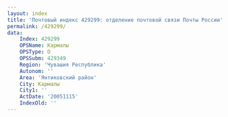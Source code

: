 ```yaml
---
layout: index
title: 'Почтовый индекс 429299: отделение почтовой связи Почты России'
permalink: /429299/
data:
    Index: 429299
    OPSName: Кармалы
    OPSType: О
    OPSSubm: 429349
    Region: 'Чувашия Республика'
    Autonom: ''
    Area: 'Янтиковский район'
    City: Кармалы
    City1: ''
    ActDate: '20051115'
    IndexOld: ''
---
```

